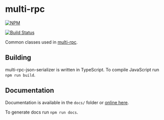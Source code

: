 # multi-rpc

[![NPM](https://nodei.co/npm/multi-rpc-json-serializer.png)](https://nodei.co/npm/multi-rpc-json-serializer/)

[![Build Status](https://travis-ci.org/znetstar/multi-rpc-json-serializer.svg?branch=master)](https://travis-ci.org/znetstar/multi-rpc-json-serializer)

Common classes used in [multi-rpc](https://github.com/znetstar/multi-rpc).

## Building

multi-rpc-json-serializer is written in TypeScript. To compile JavaScript run `npm run build`.

## Documentation

Documentation is available in the `docs/` folder or [online here](https://multi-rpc-json-serializer.docs.zacharyboyd.nyc).

To generate docs run `npm run docs`.